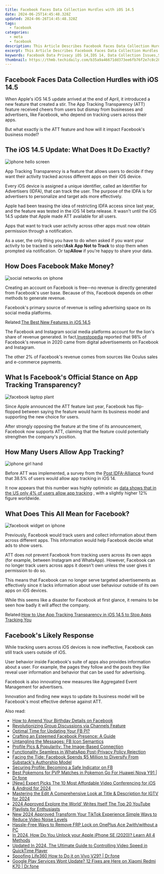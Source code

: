 ```yaml
---
title: Facebook Faces Data Collection Hurdles with iOS 14.5
date: 2024-06-25T14:45:48.328Z
updated: 2024-06-26T14:45:48.328Z
tags:
  - facebook
categories:
  - meta
  - facebook
description: This Article Describes Facebook Faces Data Collection Hurdles with iOS 14.5
excerpt: This Article Describes Facebook Faces Data Collection Hurdles with iOS 14.5
keywords: Facebook Data Privacy iOS 14,IOS 14, Data Collection Issues,Social Media Data Hurdles iOS,Data Challenges iOS 14.5 Facebook,Privacy Concerns in iOS Updates,Facebook Adapts to iOS 14 Privacy,Data Gathering Struggles Facebook iOS
thumbnail: https://thmb.techidaily.com/b35a9a46671dd373ee6fb76f2e7c8c289a52fdab2f2b7f6dd74a2f0921700773.jpg
---
```


## Facebook Faces Data Collection Hurdles with iOS 14.5

 When Apple's iOS 14.5 update arrived at the end of April, it introduced a new feature that created a stir. The App Tracking Transparency (ATT) feature received cheers from users but dismay from businesses and advertisers, like Facebook, who depend on tracking users across their apps.

 But what exactly is the ATT feature and how will it impact Facebook's business model?

## The iOS 14.5 Update: What Does It Do Exactly?

![iphone hello screen](https://static1.makeuseofimages.com/wordpress/wp-content/uploads/2021/06/iphone-hello.jpg)

 App Tracking Transparency is a feature that allows users to decide if they want their activity tracked across different apps on their iOS device.

 Every iOS device is assigned a unique identifier, called an Identifier for Advertisers (IDFA), that can track the user. The purpose of the IDFA is for advertisers to personalize and target ads more effectively.

 Apple had been teasing the idea of restricting IDFA access since last year, and the feature was tested in the iOS 14 beta release. It wasn't until the iOS 14.5 update that Apple made ATT available for all users.

 Apps that want to track user activity across other apps must now obtain permission through a notification.

 As a user, the only thing you have to do when asked if you want your activity to be tracked is select**Ask App Not to Track** to stop them when prompted via notification. Or tap**Allow** if you're happy to share your data.

## How Does Facebook Make Money?

![social networks on iphone](https://static1.makeuseofimages.com/wordpress/wp-content/uploads/2021/06/social-networks.jpg)

 Creating an account on Facebook is free—no revenue is directly generated from Facebook's user base. Because of this, Facebook depends on other methods to generate revenue.

 Facebook's primary source of revenue is selling advertising space on its social media platforms.

 Related:[The Best New Features in iOS 14.5](https://www.makeuseof.com/best-new-features-in-ios-14-5/)

 The Facebook and Instagram social media platforms account for the lion's share of revenue generated. In fact,[Investopedia](https://www.investopedia.com/ask/answers/120114/how-does-facebook-fb-make-money.asp) reported that 98% of Facebook's revenue in 2020 came from digital advertisements on Facebook and Instagram.

 The other 2% of Facebook's revenue comes from sources like Oculus sales and e-commerce payments.

## What Is Facebook's Official Stance on App Tracking Transparency?

![facebook laptop plant](https://static1.makeuseofimages.com/wordpress/wp-content/uploads/2021/06/facebook-laptop.jpg)

 Since Apple announced the ATT feature last year, Facebook has flip-flopped between saying the feature would harm its business model and supporting the new choice for users.

 After strongly opposing the feature at the time of its announcement, Facebook now supports ATT, claiming that the feature could potentially strengthen the company's position.

## How Many Users Allow App Tracking?

![iphone girl hand](https://static1.makeuseofimages.com/wordpress/wp-content/uploads/2021/06/iphone-hand.jpg)

 Before ATT was implemented, a survey from the [Post IDFA-Alliance](https://noidfanoproblem.com/app-marketers/almost-2-in-5-consumers-say-theyll-provide-idfa-access/) found that 38.5% of users would allow app tracking in iOS 14.

 It now appears that this number was highly optimistic as [data shows that in the US only 4% of users allow app tracking](https://www.makeuseof.com/iphone-users-opting-out-of-tracking/) , with a slightly higher 12% figure worldwide.

## What Does This All Mean for Facebook?

![facebook widget on iphone](https://static1.makeuseofimages.com/wordpress/wp-content/uploads/2021/06/iphone-facebook.jpg)

 Previously, Facebook would track users and collect information about them across different apps. This information would help Facebook decide what ads to show users.

 ATT does not prevent Facebook from tracking users across its own apps (for example, between Instagram and WhatsApp). However, Facebook can no longer track users across apps it doesn't own unless the user gives it permission to do so.

 This means that Facebook can no longer serve targeted advertisements as effectively since it lacks information about user behaviour outside of its own apps on iOS devices.

 While this seems like a disaster for Facebook at first glance, it remains to be seen how badly it will affect the company.

 Related:[How to Use App Tracking Transparency in iOS 14.5 to Stop Apps Tracking You](https://www.makeuseof.com/app-tracking-transparency-ios-14-5-iphone/)

## Facebook's Likely Response

 While tracking users across iOS devices is now ineffective, Facebook can still track users outside of iOS.

 User behavior inside Facebook's suite of apps also provides information about a user. For example, the pages they follow and the posts they like reveal user information and behavior that can be used for advertising.

 Facebook is also innovating new measures like Aggregated Event Management for advertisers.

 Innovation and finding new ways to update its business model will be Facebook's most effective defense against ATT.


<ins class="adsbygoogle"
     style="display:block"
     data-ad-format="autorelaxed"
     data-ad-client="ca-pub-7571918770474297"
     data-ad-slot="1223367746"></ins>



<ins class="adsbygoogle"
     style="display:block"
     data-ad-client="ca-pub-7571918770474297"
     data-ad-slot="8358498916"
     data-ad-format="auto"
     data-full-width-responsive="true"></ins>

<span class="atpl-alsoreadstyle">Also read:</span>
<div><ul>
<li><a href="https://facebook.techidaily.com/how-to-amend-your-birthday-details-on-facebook/"><u>How to Amend Your Birthday Details on Facebook</u></a></li>
<li><a href="https://facebook.techidaily.com/revolutionizing-group-discussions-via-channels-feature/"><u>Revolutionizing Group Discussions via Channels Feature</u></a></li>
<li><a href="https://facebook.techidaily.com/optimal-time-for-updating-your-fb-pi/"><u>Optimal Time for Updating Your FB PI?</u></a></li>
<li><a href="https://facebook.techidaily.com/crafting-an-esteemed-facebook-presence-a-guide/"><u>Crafting an Esteemed Facebook Presence: A Guide</u></a></li>
<li><a href="https://facebook.techidaily.com/untangling-the-messages-fb-icon-semantics/"><u>Untangling the Messages: FB Icon Semantics</u></a></li>
<li><a href="https://facebook.techidaily.com/profile-pics-and-popularity-the-image-based-connection/"><u>Profile Pics & Popularity: The Image-Based Connection</u></a></li>
<li><a href="https://facebook.techidaily.com/functionality-seamless-in-whatsapp-post-privacy-policy-rejection/"><u>Functionality Seamless in WhatsApp Post-Privacy Policy Rejection</u></a></li>
<li><a href="https://facebook.techidaily.com/facing-the-tide-facebook-spends-5-million-to-diversify-from-substacks-authorship-model/"><u>Facing the Tide: Facebook Spends $5 Million to Diversify From Substack's Authorship Model</u></a></li>
<li><a href="https://facebook.techidaily.com/securing-profile-becoming-a-safe-indicator-on-fb/"><u>Securing Profile: Becoming a Safe Indicator on FB</u></a></li>
<li><a href="https://android-pokemon-go.techidaily.com/best-pokemons-for-pvp-matches-in-pokemon-go-for-huawei-nova-y91-drfone-by-drfone-virtual-android/"><u>Best Pokemons for PVP Matches in Pokemon Go For Huawei Nova Y91 | Dr.fone</u></a></li>
<li><a href="https://screen-video-capture.techidaily.com/new-expert-picks-the-10-most-affordable-video-conferencing-for-ios-and-android-for-2024/"><u>[New] Expert Picks  The 10 Most Affordable Video Conferencing for iOS & Android for 2024</u></a></li>
<li><a href="https://instagram-video-recordings.techidaily.com/mastering-the-edit-a-comprehensive-look-at-title-and-description-for-igtv-for-2024/"><u>Mastering the Edit  A Comprehensive Look at Title & Description for IGTV for 2024</u></a></li>
<li><a href="https://youtube-stream.techidaily.com/2024-approved-explore-the-world-writes-itself-the-top-20-youtube-playlists-for-enthusiasts/"><u>2024 Approved  Explore the World' Writes Itself  The Top 20 YouTube Playlists for Enthusiasts</u></a></li>
<li><a href="https://voice-adjusting.techidaily.com/new-2024-approved-transform-your-tiktok-experience-simple-ways-to-reduce-video-noise-levels/"><u>New 2024 Approved Transform Your TikTok Experience Simple Ways to Reduce Video Noise Levels</u></a></li>
<li><a href="https://android-frp.techidaily.com/hassle-free-ways-to-remove-frp-lock-on-oneplus-ace-2withwithout-a-pc-by-drfone-android/"><u>Hassle-Free Ways to Remove FRP Lock on OnePlus Ace 2with/without a PC</u></a></li>
<li><a href="https://ios-unlock.techidaily.com/in-2024-how-do-you-unlock-your-apple-iphone-se-2020-learn-all-4-methods-by-drfone-ios/"><u>In 2024, How Do You Unlock your Apple iPhone SE (2020)? Learn All 4 Methods</u></a></li>
<li><a href="https://video-ai-editor.techidaily.com/updated-in-2024-the-ultimate-guide-to-controlling-video-speed-in-quicktime-player/"><u>Updated In 2024, The Ultimate Guide to Controlling Video Speed in QuickTime Player</u></a></li>
<li><a href="https://fake-location.techidaily.com/spoofing-life360-how-to-do-it-on-vivo-v29-drfone-by-drfone-virtual-android/"><u>Spoofing Life360 How to Do it on Vivo V29? | Dr.fone</u></a></li>
<li><a href="https://change-location.techidaily.com/google-play-services-wont-update-12-fixes-are-here-on-xiaomi-redmi-k70-drfone-by-drfone-fix-android-problems-fix-android-problems/"><u>Google Play Services Wont Update? 12 Fixes are Here on Xiaomi Redmi K70 | Dr.fone</u></a></li>
</ul></div>
